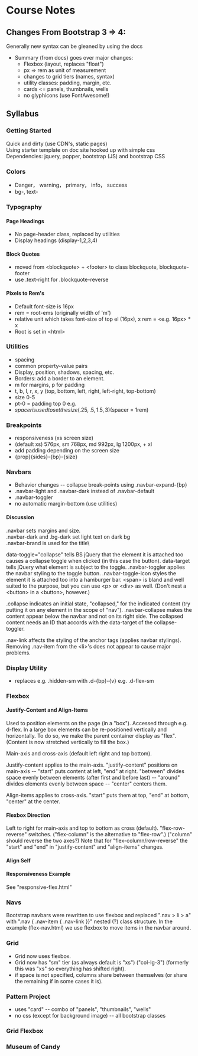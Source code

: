 # Course Notes
## Changes From Bootstrap 3 => 4:
Generally new syntax can be gleaned by using the docs
* Summary (from docs) goes over major changes:
    * Flexbox (layout, replaces "float")
    * px => rem as unit of measurement
    * changes to grid tiers (names, syntax)
    * utility classes: padding, margin, etc.
    * cards <= panels, thumbnails, wells
    * no glyphicons (use FontAwesome!)
## Syllabus
### Getting Started
Quick and dirty (use CDN's, static pages)\
Using starter template on doc site hooked up with simple css\
Dependencies: jquery, popper, bootstrap (JS) and bootstrap CSS
### Colors
* Danger， warning， primary， info， success
* bg-, text-
### Typography
#### Page Headings
* No page-header class, replaced by utilities
* Display headings (display-1,2,3,4)
#### Block Quotes
* moved from \<blockquote> + \<footer> to class blockquote, blockquote-footer
* use .text-right for .blockquote-reverse
#### Pixels to Rem's
* Default font-size is 16px
* rem = root-ems (originally width of 'm')
* relative unit which takes font-size of top el (16px), x rem = <e.g. 16px> * x
* Root is set in \<html>
### Utilities
* spacing
* common property-value pairs
* Display, position, shadows, spacing, etc.
* Borders: add a border to an element.
* m for margins, p for padding
* t, b, l, r, x, y (top, bottom, left, right, left-right, top-bottom)
* size 0-5
* pt-0 = padding top 0 e.g.
* $spacer is used to set the size (.25, .5, 1.5, 3) ($spacer = 1rem)
### Breakpoints
* responsiveness (xs screen size)
* (default xs) 576px, sm 768px, md 992px, lg 1200px, + xl
* add padding depending on the screen size
* {prop}{sides}-{bp}-{size}
### Navbars
* Behavior changes -- collapse break-points using .navbar-expand-{bp}
* .navbar-light and .navbar-dark instead of .navbar-default
* .navbar-toggler
* no automatic margin-bottom (use utilities)
#### Discussion
.navbar sets margins and size.\
.navbar-dark and .bg-dark set light text on dark bg\
.navbar-brand is used for the title\

data-toggle="collapse" tells BS jQuery that the element it is attached too causes a collapse toggle when clicked (in this case the button). data-target tells jQuery what element is subject to the toggle. .navbar-toggler applies the navbar styling to the toggle button. .navbar-toggle-icon styles the element it is attached too into a hamburger bar. \<span> is bland and well suited to the purpose, but you can use \<p> or \<div> as well. (Don't nest a \<button> in a \<button>, however.)

.collapse indicates an initial state, "collapsed," for the indicated content (try putting it on any element in the scope of "nav"). .navbar-collapse makes the content appear below the navbar and not on its right side. The collapsed content needs an ID that accords with the data-target of the collapse-toggler.

.nav-link affects the styling of the anchor tags (applies navbar stylings). Removing .nav-item from the \<li>'s does not appear to cause major problems.
### Display Utility
* replaces e.g. .hidden-sm with .d-{bp}-{v} e.g. .d-flex-sm
### Flexbox
#### Justify-Content and Align-Items
Used to position elements on the page (in a "box"). Accessed through e.g. d-flex.  In a large box elements can be re-positioned vertically and horizontally. To do so, we make the parent container display as "flex". (Content is now stretched vertically to fill the box.)

Main-axis and cross-axis (default left right and top bottom). 

Justify-content applies to the main-axis.  "justify-content" positions on main-axis -- "start" puts content at left, "end" at right. "between" divides space evenly between elements (after first and before last) -- "around" divides elements evenly between space -- "center" centers them.

Align-items applies to cross-axis. "start" puts them at top, "end" at bottom, "center" at the center.
#### Flexbox Direction
Left to right for main-axis and top to bottom as cross (default).  "flex-row-reverse" switches. ("flex-column" is the alternative to "flex-row".) ("column" should reverse the two axes?)  Note that for "flex-column/row-reverse" the "start" and "end" in "justify-content" and "align-items" changes.
#### Align Self
#### Responsiveness Example
See "responsive-flex.html"
### Navs
Bootstrap navbars were rewritten to use flexbox and replaced ".nav > li > a" with ".nav { .nav-item { .nav-link }}" nested (?) class structure. In the example (flex-nav.html) we use flexbox to move items in the navbar around.
### Grid
* Grid now uses flexbox. 
* Grid now has "sm" tier (as always default is "xs") ("col-lg-3") (formerly this was "xs" so everything has shifted right).
* if space is not specified, columns share between themselves (or share the remaining if in some cases it is).
### Pattern Project
* uses "card" -- combo of "panels", "thumbnails", "wells"
* no css (except for background image) -- all bootstrap classes
### Grid Flexbox
### Museum of Candy
